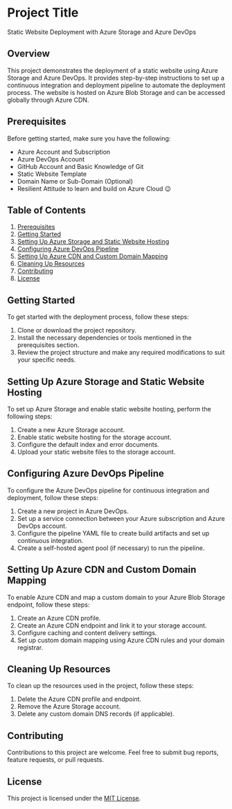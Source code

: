 # Project Title

Static Website Deployment with Azure Storage and Azure DevOps

## Overview

This project demonstrates the deployment of a static website using Azure Storage and Azure DevOps. It provides step-by-step instructions to set up a continuous integration and deployment pipeline to automate the deployment process. The website is hosted on Azure Blob Storage and can be accessed globally through Azure CDN.

## Prerequisites

Before getting started, make sure you have the following:

- Azure Account and Subscription
- Azure DevOps Account
- GitHub Account and Basic Knowledge of Git
- Static Website Template
- Domain Name or Sub-Domain (Optional)
- Resilient Attitude to learn and build on Azure Cloud 😉

## Table of Contents

1. [Prerequisites](#prerequisites)
2. [Getting Started](#getting-started)
3. [Setting Up Azure Storage and Static Website Hosting](#setting-up-azure-storage-and-static-website-hosting)
4. [Configuring Azure DevOps Pipeline](#configuring-azure-devops-pipeline)
5. [Setting Up Azure CDN and Custom Domain Mapping](#setting-up-azure-cdn-and-custom-domain-mapping)
6. [Cleaning Up Resources](#cleaning-up-resources)
7. [Contributing](#contributing)
8. [License](#license)

## Getting Started

To get started with the deployment process, follow these steps:

1. Clone or download the project repository.
2. Install the necessary dependencies or tools mentioned in the prerequisites section.
3. Review the project structure and make any required modifications to suit your specific needs.

## Setting Up Azure Storage and Static Website Hosting

To set up Azure Storage and enable static website hosting, perform the following steps:

1. Create a new Azure Storage account.
2. Enable static website hosting for the storage account.
3. Configure the default index and error documents.
4. Upload your static website files to the storage account.

## Configuring Azure DevOps Pipeline

To configure the Azure DevOps pipeline for continuous integration and deployment, follow these steps:

1. Create a new project in Azure DevOps.
2. Set up a service connection between your Azure subscription and Azure DevOps account.
3. Configure the pipeline YAML file to create build artifacts and set up continuous integration.
4. Create a self-hosted agent pool (if necessary) to run the pipeline.

## Setting Up Azure CDN and Custom Domain Mapping

To enable Azure CDN and map a custom domain to your Azure Blob Storage endpoint, follow these steps:

1. Create an Azure CDN profile.
2. Create an Azure CDN endpoint and link it to your storage account.
3. Configure caching and content delivery settings.
4. Set up custom domain mapping using Azure CDN rules and your domain registrar.

## Cleaning Up Resources

To clean up the resources used in the project, follow these steps:

1. Delete the Azure CDN profile and endpoint.
2. Remove the Azure Storage account.
3. Delete any custom domain DNS records (if applicable).

## Contributing

Contributions to this project are welcome. Feel free to submit bug reports, feature requests, or pull requests.

## License

This project is licensed under the [MIT License](LICENSE).
